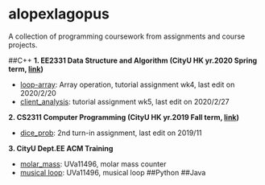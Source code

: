 # alopexlagopus
A collection of programming coursework from assignments and course projects. 

##C++
**1. EE2331 Data Structure and Algorithm (CityU HK yr.2020 Spring term, [link](https://www.cityu.edu.hk/catalogue/ug/201415/course/EE2331.htm))**
  - [loop-array](/loop_array/EE2331_tut_wk3.cpp): Array operation, tutorial assignment wk4, last edit on 2020/2/20 
  - [client_analysis](/lient_analysis/tutorial_4.cpp): tutorial assignment wk5, last edit on 2020/2/27 

**2. CS2311 Computer Programming (CityU HK yr.2019 Fall term, [link](https://www.cityu.edu.hk/catalogue/ug/201415/course/CS2311.htm))**
  - [dice_prob](/dices_prob/CS2311_Ass2.cpp): 2nd turn-in assignment, last edit on 2019/11 

**3. CityU Dept.EE ACM Training**
  - [molar_mass](/ASM_Training_2019/molar_mass.cpp): UVa11496, molar mass counter
  - [musical loop](/ASM_Training_2019/musical_loop.cpp): UVa11496, musical loop
##Python
##Java
